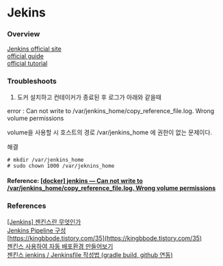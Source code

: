 Jekins
======
### Overview

[Jenkins official site](https://www.jenkins.io/)<br>
[official guide](https://www.jenkins.io/doc/book/)<br>
[official tutorial ](https://www.jenkins.io/doc/tutorials/)<br>

### Troubleshoots

1. 도커 설치하고 컨테이커가 종료된 후 로그가 아래와 같을때  <br>

error : Can not write to /var/jenkins_home/copy_reference_file.log. Wrong volume permissions

volume을 사용할 시 호스트의 경로 /var/jenkins_home 에 권한이 없는 문제이다.

해결 
```shell
# mkdir /var/jenkins_home
# sudo chown 1000 /var/jeknins_home
```

#### Reference: [[docker] jenkins — Can not write to /var/jenkins_home/copy_reference_file.log. Wrong volume permissions](https://medium.com/@logan.81k/docker-jenkins-can-not-write-to-var-jenkins-home-copy-reference-file-log-7a969991845a)


### References

[[Jenkins] 젠킨스란 무엇인가](https://ict-nroo.tistory.com/31) <br>
[Jenkins Pipeline 구성](https://medium.com/@jyson88/jenkins-pipeline-%EA%B5%AC%EC%84%B1-d4d0a4c074c5) <br>
[https://kingbbode.tistory.com/35](https://kingbbode.tistory.com/35) <br>
[젠킨스 사용하여 자동 배포환경 만들어보기](https://kingbbode.tistory.com/35) <br>
[젠킨스 jenkins / Jenkinsfile 작성법 (gradle build, github 연동)](https://umbum.dev/868) <br>
[]()
[]()
[]()

